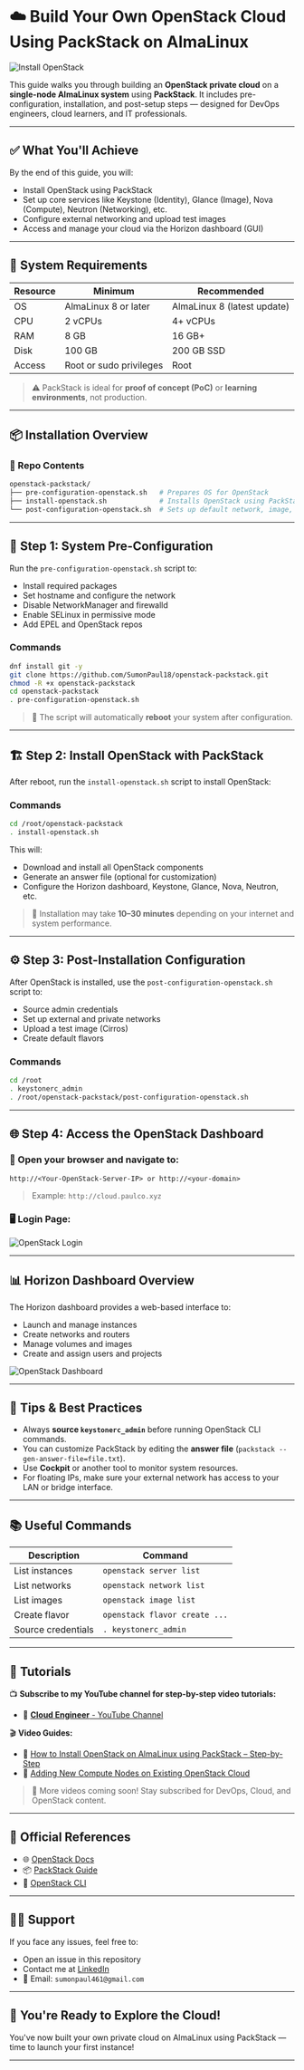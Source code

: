 # ☁️ Build Your Own OpenStack Cloud Using PackStack on AlmaLinux

![Install OpenStack](https://github.com/SumonPaul18/openstack-packstack/blob/main/images/InstallOpenStack.png)

This guide walks you through building an **OpenStack private cloud** on a **single-node AlmaLinux system** using **PackStack**. It includes pre-configuration, installation, and post-setup steps — designed for DevOps engineers, cloud learners, and IT professionals.

---

## ✅ What You'll Achieve

By the end of this guide, you will:

* Install OpenStack using PackStack
* Set up core services like Keystone (Identity), Glance (Image), Nova (Compute), Neutron (Networking), etc.
* Configure external networking and upload test images
* Access and manage your cloud via the Horizon dashboard (GUI)

---

## 🧾 System Requirements

| Resource | Minimum                 | Recommended                 |
| -------- | ----------------------- | --------------------------- |
| OS       | AlmaLinux 8 or later    | AlmaLinux 8 (latest update) |
| CPU      | 2 vCPUs                 | 4+ vCPUs                    |
| RAM      | 8 GB                    | 16 GB+                      |
| Disk     | 100 GB                  | 200 GB SSD                  |
| Access   | Root or sudo privileges | Root                        |

> ⚠️ PackStack is ideal for **proof of concept (PoC)** or **learning environments**, not production.

---

## 📦 Installation Overview

### 📁 Repo Contents

```bash
openstack-packstack/
├── pre-configuration-openstack.sh   # Prepares OS for OpenStack
├── install-openstack.sh             # Installs OpenStack using PackStack
└── post-configuration-openstack.sh  # Sets up default network, image, flavor
```

---

## 🔧 Step 1: System Pre-Configuration

Run the `pre-configuration-openstack.sh` script to:

* Install required packages
* Set hostname and configure the network
* Disable NetworkManager and firewalld
* Enable SELinux in permissive mode
* Add EPEL and OpenStack repos

### Commands

```bash
dnf install git -y
git clone https://github.com/SumonPaul18/openstack-packstack.git
chmod -R +x openstack-packstack
cd openstack-packstack
. pre-configuration-openstack.sh
```

> 🔄 The script will automatically **reboot** your system after configuration.

---

## 🏗️ Step 2: Install OpenStack with PackStack

After reboot, run the `install-openstack.sh` script to install OpenStack:

### Commands

```bash
cd /root/openstack-packstack
. install-openstack.sh
```

This will:

* Download and install all OpenStack components
* Generate an answer file (optional for customization)
* Configure the Horizon dashboard, Keystone, Glance, Nova, Neutron, etc.

> 📝 Installation may take **10–30 minutes** depending on your internet and system performance.

---

## ⚙️ Step 3: Post-Installation Configuration

After OpenStack is installed, use the `post-configuration-openstack.sh` script to:

* Source admin credentials
* Set up external and private networks
* Upload a test image (Cirros)
* Create default flavors

### Commands

```bash
cd /root
. keystonerc_admin
. /root/openstack-packstack/post-configuration-openstack.sh
```

---

## 🌐 Step 4: Access the OpenStack Dashboard

### 📌 Open your browser and navigate to:

```
http://<Your-OpenStack-Server-IP> or http://<your-domain>
```

> Example:
> `http://cloud.paulco.xyz`

### 🖥️ Login Page:

![OpenStack Login](https://github.com/SumonPaul18/openstack-packstack/blob/main/images/oplogin.png)

---

## 📊 Horizon Dashboard Overview

The Horizon dashboard provides a web-based interface to:

* Launch and manage instances
* Create networks and routers
* Manage volumes and images
* Create and assign users and projects

![OpenStack Dashboard](https://github.com/SumonPaul18/openstack-packstack/blob/main/images/opdash.png)

---

## 🧠 Tips & Best Practices

* Always **source `keystonerc_admin`** before running OpenStack CLI commands.
* You can customize PackStack by editing the **answer file** (`packstack --gen-answer-file=file.txt`).
* Use **Cockpit** or another tool to monitor system resources.
* For floating IPs, make sure your external network has access to your LAN or bridge interface.

---

## 📚 Useful Commands

| Description        | Command                       |
| ------------------ | ----------------------------- |
| List instances     | `openstack server list`       |
| List networks      | `openstack network list`      |
| List images        | `openstack image list`        |
| Create flavor      | `openstack flavor create ...` |
| Source credentials | `. keystonerc_admin`          |

---

## 🎥 Tutorials

📺 **Subscribe to my YouTube channel for step-by-step video tutorials:**

* 🔗 [**Cloud Engineer** - YouTube Channel](https://www.youtube.com/@cloudengineer187)

🎬 **Video Guides:**

* 🔹 [How to Install OpenStack on AlmaLinux using PackStack – Step-by-Step](https://youtu.be/kMxnd3gqYdg?list=PLb2ltiwnZ24xGWcrdjf8QC_Ac8dFBTBnZ)
* 🔹 [Adding New Compute Nodes on Existing OpenStack Cloud](https://youtu.be/vcKe_V0NLV8?list=PLb2ltiwnZ24xGWcrdjf8QC_Ac8dFBTBnZ)


> 🎯 More videos coming soon! Stay subscribed for DevOps, Cloud, and OpenStack content.

---

## 🔗 Official References

* 🌐 [OpenStack Docs](https://docs.openstack.org/)
* 📦 [PackStack Guide](https://docs.openstack.org/packstack/latest/)
* 📖 [OpenStack CLI](https://docs.openstack.org/python-openstackclient/latest/)

---

## 🙋‍♂️ Support

If you face any issues, feel free to:

* Open an issue in this repository
* Contact me at [LinkedIn](https://linkedin.com/in/sumonpaul18)
* 📧 Email: `sumonpaul461@gmail.com`

---

## 🎉 You're Ready to Explore the Cloud!

You've now built your own private cloud on AlmaLinux using PackStack — time to launch your first instance!

---

